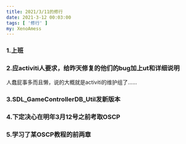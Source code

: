 ```yaml
---
title: 2021/3/11的修行
date: 2021-3-12 00:03:00
tags: [ '修行' ]
my: XenoAmess
---
```


### 1.上班

### 2.应activiti人要求，给昨天修复的他们的bug加上ut和详细说明

人蠢屁事多而且懒，说的大概就是activiti的维护组了……

### 3.SDL_GameControllerDB_Util发新版本

### 4.下定决心在明年3月12号之前考取OSCP

### 5.学习了某OSCP教程的前两章
